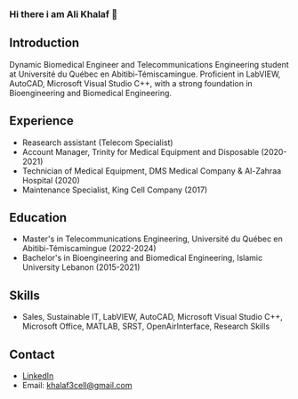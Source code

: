 ### Hi there i am Ali Khalaf 👋

## Introduction
Dynamic Biomedical Engineer and Telecommunications Engineering student at Université du Québec en Abitibi-Témiscamingue. Proficient in LabVIEW, AutoCAD, Microsoft Visual Studio C++, with a strong foundation in Bioengineering and Biomedical Engineering.

## Experience

- Reasearch assistant (Telecom Specialist)
- Account Manager, Trinity for Medical Equipment and Disposable (2020-2021)
- Technician of Medical Equipment, DMS Medical Company & Al-Zahraa Hospital (2020)
- Maintenance Specialist, King Cell Company (2017)

## Education
- Master's in Telecommunications Engineering, Université du Québec en Abitibi-Témiscamingue (2022-2024)
- Bachelor's in Bioengineering and Biomedical Engineering, Islamic University Lebanon (2015-2021)

## Skills
- Sales, Sustainable IT, LabVIEW, AutoCAD, Microsoft Visual Studio C++, Microsoft Office, MATLAB, SRST, OpenAirInterface, Research Skills

## Contact
- [LinkedIn](https://www.linkedin.com/in/ali-khalaf-6023481b9)
- Email: khalaf3cell@gmail.com
